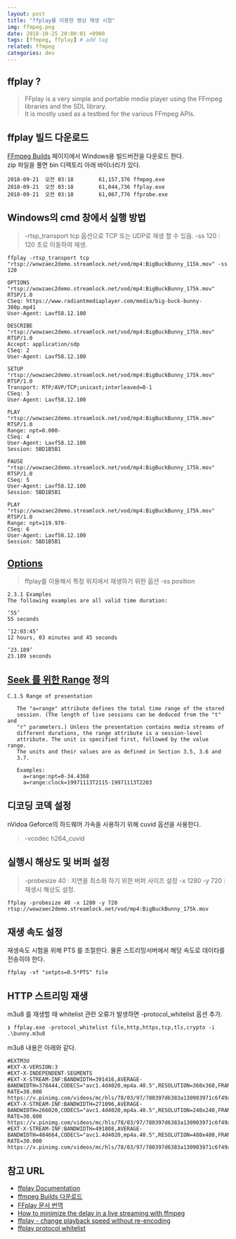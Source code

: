 ```yaml
---
layout: post
title: "ffplay를 이용한 영상 재생 시험"
img: ffmpeg.png
date: 2018-10-25 20:00:01 +0900
tags: [ffmpeg, ffplay] # add tag
related: ffmpeg
categories: dev
---
```


## ffplay ?

> FFplay is a very simple and portable media player using the FFmpeg libraries and the SDL library.   
> It is mostly used as a testbed for the various FFmpeg APIs.

## ffplay 빌드 다운로드 

[FFmpeg Builds](https://ffmpeg.zeranoe.com/builds/) 페이지에서 Windows용 빌드버전을 다운로드 한다.  
zip 파일을 풀면 bin 디렉토리 아래 바이너리가 있다. 

```
2018-09-21  오전 03:18        61,157,376 ffmpeg.exe
2018-09-21  오전 03:18        61,044,736 ffplay.exe
2018-09-21  오전 03:18        61,067,776 ffprobe.exe
```

## Windows의 cmd 창에서 실행 방법 
 
> -rtsp_transport tcp 옵션으로 TCP 또는 UDP로 재생 할 수 있음. 
> -ss 120 : 120 초로 이동하여 재생. 

```
ffplay -rtsp_transport tcp "rtsp://wowzaec2demo.streamlock.net/vod/mp4:BigBuckBunny_115k.mov" -ss 120

OPTIONS "rtsp://wowzaec2demo.streamlock.net/vod/mp4:BigBuckBunny_175k.mov" RTSP/1.0
CSeq: https://www.radiantmediaplayer.com/media/big-buck-bunny-360p.mp41
User-Agent: Lavf58.12.100

DESCRIBE "rtsp://wowzaec2demo.streamlock.net/vod/mp4:BigBuckBunny_175k.mov" RTSP/1.0
Accept: application/sdp
CSeq: 2
User-Agent: Lavf58.12.100

SETUP "rtsp://wowzaec2demo.streamlock.net/vod/mp4:BigBuckBunny_175k.mov" RTSP/1.0
Transport: RTP/AVP/TCP;unicast;interleaved=0-1
CSeq: 3
User-Agent: Lavf58.12.100

PLAY "rtsp://wowzaec2demo.streamlock.net/vod/mp4:BigBuckBunny_175k.mov" RTSP/1.0
Range: npt=0.000-
CSeq: 4
User-Agent: Lavf58.12.100
Session: 5BD1B5B1

PAUSE "rtsp://wowzaec2demo.streamlock.net/vod/mp4:BigBuckBunny_175k.mov" RTSP/1.0
CSeq: 5
User-Agent: Lavf58.12.100
Session: 5BD1B5B1

PLAY "rtsp://wowzaec2demo.streamlock.net/vod/mp4:BigBuckBunny_175k.mov" RTSP/1.0
Range: npt=119.978-
CSeq: 6
User-Agent: Lavf58.12.100
Session: 5BD1B5B1
```

## [Options](https://ffmpeg.org/ffmpeg-utils.html#time-duration-syntax)

> ffplay를 이용해서 특정 위치에서 재생하기 위한 옵션 
> -ss position 

```
2.3.1 Examples
The following examples are all valid time duration:

‘55’
55 seconds

‘12:03:45’
12 hours, 03 minutes and 45 seconds

‘23.189’
23.189 seconds
```

## [Seek 를 위한 Range](https://tools.ietf.org/html/rfc2326#appendix-C.1.5) 정의

```
C.1.5 Range of presentation

   The "a=range" attribute defines the total time range of the stored
   session. (The length of live sessions can be deduced from the "t" and
   "r" parameters.) Unless the presentation contains media streams of
   different durations, the range attribute is a session-level
   attribute. The unit is specified first, followed by the value range.
   The units and their values are as defined in Section 3.5, 3.6 and
   3.7.

   Examples:
     a=range:npt=0-34.4368
     a=range:clock=19971113T2115-19971113T2203
``` 

## 디코딩 코덱 설정 
 
nVidoa Geforce의 하드웨어 가속을 사용하기 위해 cuvid 옵션을 사용한다. 

> -vcodec h264_cuvid 

## 실행시 해상도 및 버퍼 설정

> -probesize 40 : 지연을 최소화 하기 위한 버퍼 사이즈 설정
> -x 1280 -y 720 : 재생시 해상도 설정. 


```
ffplay -probesize 40 -x 1280 -y 720 rtsp://wowzaec2demo.streamlock.net/vod/mp4:BigBuckBunny_175k.mov
```

## 재생 속도 설정 

재생속도 시험을 위해 PTS 를 조절한다. 물론 스트리밍서버에서 해당 속도로 데이타를 전송히야 한다. 

```
ffplay -vf "setpts=0.5*PTS" file
```

## HTTP 스트리밍 재생 

m3u8 를 재생할 때 whitelist 관련 오류가 발생하면 -protocol_whitelist 옵션 추가. 

```
❯ ffplay.exe -protocol_whitelist file,http,https,tcp,tls,crypto -i .\bunny.m3u8
``` 

m3u8 내용은 아래와 같다. 

```
#EXTM3U
#EXT-X-VERSION:3
#EXT-X-INDEPENDENT-SEGMENTS
#EXT-X-STREAM-INF:BANDWIDTH=391416,AVERAGE-BANDWIDTH=378444,CODECS="avc1.4d4020,mp4a.40.5",RESOLUTION=360x360,FRAME-RATE=30.000
https://v.pinimg.com/videos/mc/hls/78/03/97/780397d6383a130903971c6f49a2f92b_360w.m3u8
#EXT-X-STREAM-INF:BANDWIDTH=271096,AVERAGE-BANDWIDTH=266020,CODECS="avc1.4d4020,mp4a.40.5",RESOLUTION=240x240,FRAME-RATE=30.000
https://v.pinimg.com/videos/mc/hls/78/03/97/780397d6383a130903971c6f49a2f92b_240w.m3u8
#EXT-X-STREAM-INF:BANDWIDTH=491808,AVERAGE-BANDWIDTH=484664,CODECS="avc1.4d4020,mp4a.40.5",RESOLUTION=480x480,FRAME-RATE=30.000
https://v.pinimg.com/videos/mc/hls/78/03/97/780397d6383a130903971c6f49a2f92b_480w.m3u8
```

## 참고 URL
- [ffplay Documentation](https://ffmpeg.org/ffplay.html) 
- [ffmpeg Builds 다운로드](https://ffmpeg.zeranoe.com/builds/)  
- [FFplay 문서 번역](https://whiteduck.tistory.com/131)  
- [How to minimize the delay in a live streaming with ffmpeg](https://stackoverflow.com/questions/16658873/how-to-minimize-the-delay-in-a-live-streaming-with-ffmpeg)  
- [ffplay - change playback speed without re-encoding](https://stackoverflow.com/questions/40370728/ffplay-change-playback-speed-without-re-encoding)  
- [ffplay protocol whitelist](https://stackoverflow.com/questions/50455695/why-does-ffmpeg-ignore-protocol-whitelist-flag-when-converting-https-m3u8-stream)

